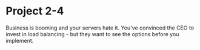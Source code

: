 # Project 2-4

Business is booming and your servers hate it. You've convinced the CEO to invest in load balancing - but they want to see the options before you implement.
